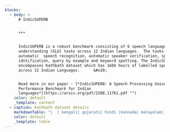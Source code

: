 ```yaml
---
blocks:
  - body: >
      # IndicSUPERB


      ***


      IndicSUPERB is a robust benchmark consisting of 6 speech language
      understanding (SLU) tasks across 12 Indian languages.  The tasks include
      automatic  speech recognition, automatic speaker verification, speech
      idntification, query by example and keyword spotting. The IndicSUPERB also
      encompasses Kathbath dataset which has 1684 hours of labelled speech data
      across 12 Indian Languages.      &#x20;


      Read more in our paper - [*IndicSUPERB: A Speech Processing Universal
      Performance Benchmark for Indian
      languages*](https://arxiv.org/pdf/2208.11761.pdf "")
    color: default
    _template: content
  - caption: Kathbath dataset details
    markdownTable: "|  | bengali| gujarati| hindi |kannada| malayalam| marathi| odia| punjabi| sanskrit| tamil| telugu| urdu| \n|-|-|-|-|-|-|-|-|-|-|-|-|-|\nData duration (hours) |115.8 |129.3 |150.2 |65.8 |147.3 |185.2 |111.6 |136.9 |115.5 |185.1 |154.9 |86.7|\nNo. of male speakers | 18 | 44 | 58 | 53 | 12 | 82 | 10 | 65 | 95 | 116 | 53 |36 |\nNo. of female speakers | 28\t|35 |63\t|26\t|20\t|61\t|32\t|77\t|110 |42| 51|31|\nVocabulary (no. of unique words)|  6k | 109k  | 54k | 181k | 268k | 132k | 94k | 56k | 298k | 171k | 147k | 44k |\n"
    color: default
    _template: table
---
```


